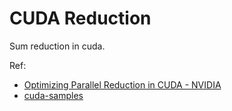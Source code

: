 # CUDA Reduction
Sum reduction in cuda.

Ref:
- [Optimizing Parallel Reduction in CUDA - NVIDIA](https://developer.download.nvidia.com/assets/cuda/files/reduction.pdf)
- [cuda-samples](https://github.com/NVIDIA/cuda-samples/tree/v10.2/Samples/reduction)
